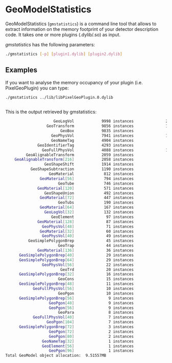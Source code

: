 # GeoModelStatistics

GeoModelStatistics (`gmstatistics`) is a command line tool that allows to extract information on the memory footprint of your detector description code. It takes one or more plugins (.dylib/.so) as input.

*gmstatistics* has the following parameters: 

``` bash
./gmstatistics [-p] [plugin1.dylib] [plugin2.dylib] 

``` 

## Examples

If you want to analyse the memory occupancy of your plugin (i.e. PixelGeoPlugin) you can type:

```bash
./gmstatistics ../lib/libPixelGeoPlugin.0.dylib 
                    
```

This is the output retrieved by gmstatistics:

```bash
                     GeoLogVol            9998 instances              2239552 bytes
                  GeoTransform            9856 instances              1419264 bytes
                        GeoBox            9835 instances               472080 bytes
                    GeoPhysVol            7941 instances              1905840 bytes
                    GeoNameTag            4904 instances               235392 bytes
              GeoIdentifierTag            4293 instances                68688 bytes
                GeoFullPhysVol            4088 instances              1896832 bytes
         GeoAlignableTransform            2059 instances               494160 bytes
    GeoAlignableTransform[216]            2058 instances                32928 bytes
                 GeoShapeShift            1914 instances               306240 bytes
           GeoShapeSubtraction            1190 instances                57120 bytes
                   GeoMaterial             812 instances               116928 bytes
               GeoMaterial[56]             794 instances                48752 bytes
                       GeoTube             746 instances                35808 bytes
              GeoMaterial[120]             571 instances                25408 bytes
                 GeoShapeUnion             492 instances                23616 bytes
               GeoMaterial[72]             447 instances                35904 bytes
                       GeoTubs             190 instances                12160 bytes
               GeoMaterial[64]             167 instances                 5280 bytes
                 GeoLogVol[32]             132 instances                 4544 bytes
                    GeoElement              97 instances                 7760 bytes
              GeoMaterial[128]              87 instances                 2080 bytes
                GeoPhysVol[48]              71 instances                 2720 bytes
               GeoMaterial[32]              60 instances                 1920 bytes
                GeoPhysVol[40]              49 instances                 3392 bytes
          GeoSimplePolygonBrep              45 instances                 3600 bytes
                       GeoTrap              44 instances                 4928 bytes
              GeoMaterial[136]              36 instances                 2144 bytes
      GeoSimplePolygonBrep[40]              29 instances                  960 bytes
      GeoSimplePolygonBrep[64]              29 instances                  960 bytes
                GeoPhysVol[56]              22 instances                 2560 bytes
                        GeoTrd              20 instances                 1280 bytes
      GeoSimplePolygonBrep[32]              16 instances                 1120 bytes
                       GeoCons              15 instances                 1200 bytes
      GeoSimplePolygonBrep[48]              11 instances                  832 bytes
            GeoFullPhysVol[56]              10 instances                17408 bytes
                       GeoPgon              10 instances                 1280 bytes
      GeoSimplePolygonBrep[56]               9 instances                  576 bytes
                   GeoPgon[48]               9 instances                  144 bytes
                   GeoPgon[56]               9 instances                  144 bytes
                       GeoPara               8 instances                  640 bytes
            GeoFullPhysVol[40]               7 instances                20992 bytes
                  GeoPgon[104]               7 instances                  112 bytes
      GeoSimplePolygonBrep[72]               3 instances                  192 bytes
                   GeoPgon[72]               2 instances                   32 bytes
                   GeoPgon[80]               2 instances                   32 bytes
                GeoNameTag[32]               1 instances                   32 bytes
                GeoElement[56]               1 instances                   16 bytes
                   GeoPgon[96]               1 instances                   16 bytes
Total GeoModel object allocation:  9.51557MB

```

<!--To analyse a GDML geometry and save it in SQLite format with  *gdml2gm* :-->
<!--``` bash-->
<!--./gdml2gm -f myGeometry.gdml -o myGeometry.db-->
<!--``` -->
<!---->
<!--To visualize a GDML geometry with  *gmex*, the user has to set the following environment variable: GDML_FILE_NAME. It has to point to the GDML file that the user wants to plug into *gmex*. Then it is sufficient to call gmex together with the *libGDMLtoGM.dylib/so* library:-->
<!---->
<!--``` bash-->
<!--export GDML_FILE_NAME=<path-to-my-geometry-file>/myGeometry.gdml-->
<!--./gmex ../lib/libGDMLtoGM.dylib   -->
<!--``` -->

